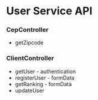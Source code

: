 # User Service API

### CepController
* getZipcode

### ClientController
* getUser - authentication
* registerUser - formData
* getRanking - formData
* updateUser